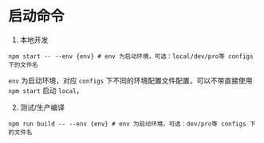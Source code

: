 # 启动命令

1. 本地开发

```
npm start -- --env {env} # env 为启动环境，可选：local/dev/pro等 configs 下的文件名
```

`env` 为启动环境，对应 `configs` 下不同的环境配置文件配置，可以不带直接使用 `npm start` 启动 `local`，

2. 测试/生产编译

```
npm run build -- --env {env} # env 为启动环境，可选：dev/pro等 configs 下的文件名
```
